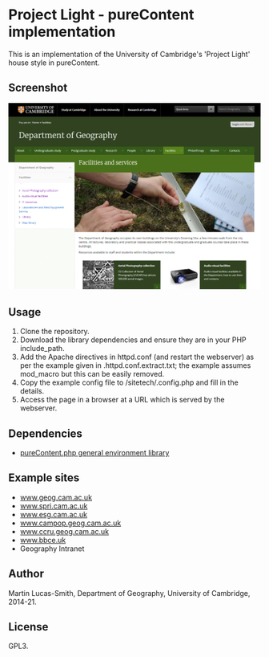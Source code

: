 Project Light - pureContent implementation
==========================================

This is an implementation of the University of Cambridge's 'Project Light' house style in pureContent.


Screenshot
----------

![Screenshot](screenshot.png)


Usage
-----

1. Clone the repository.
2. Download the library dependencies and ensure they are in your PHP include_path.
3. Add the Apache directives in httpd.conf (and restart the webserver) as per the example given in .httpd.conf.extract.txt; the example assumes mod_macro but this can be easily removed.
4. Copy the example config file to /sitetech/.config.php and fill in the details.
5. Access the page in a browser at a URL which is served by the webserver.


Dependencies
------------

* [pureContent.php general environment library](https://download.geog.cam.ac.uk/projects/purecontent/)


Example sites
-------------

* www.geog.cam.ac.uk
* www.spri.cam.ac.uk
* www.esg.cam.ac.uk
* www.campop.geog.cam.ac.uk
* www.ccru.geog.cam.ac.uk
* www.bbce.uk
* Geography Intranet


Author
------

Martin Lucas-Smith, Department of Geography, University of Cambridge, 2014-21.


License
-------

GPL3.

